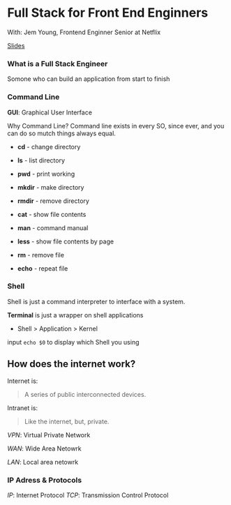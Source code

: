# Full Stack for Front End Enginners

With: Jem Young, Frontend Enginner Senior at Netflix

[Slides](jemyoung.com/fefs)

### What is a Full Stack Engineer
Somone who can build an application from start to finish

### Command Line

**GUI**: Graphical User Interface

Why Command Line? Command line exists in every SO, since ever, and you can do so mutch things always equal. 

- **cd** - change directory
- **ls** - list directory
- **pwd** - print working
- **mkdir** - make directory
- **rmdir** - remove directory

- **cat** - show file contents
- **man** - command manual
- **less** - show file contents by page
- **rm** - remove file
- **echo** - repeat file

### Shell
Shell is just a command interpreter to interface with a system. 

__Terminal__ is just a wrapper on shell applications

- Shell > Application > Kernel

input `echo $0` to display which Shell you using

## How does the internet work?

Internet is:
> A series of public interconnected devices.

Intranet is:
> Like the internet, but, private.

*VPN*: Virtual Private Network

*WAN*: Wide Area Netowrk

*LAN*: Local area netowrk

### IP Adress & Protocols
*IP*: Internet Protocol
*TCP*: Transmission Control Protocol